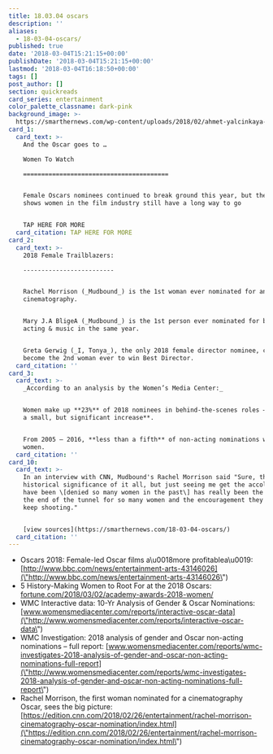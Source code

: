 ```yaml
---
title: 18.03.04 oscars
description: ''
aliases:
  - 18-03-04-oscars/
published: true
date: '2018-03-04T15:21:15+00:00'
publishDate: '2018-03-04T15:21:15+00:00'
lastmod: '2018-03-04T16:18:50+00:00'
tags: []
post_author: []
section: quickreads
card_series: entertainment
color_palette_classname: dark-pink
background_image: >-
  https://smarthernews.com/wp-content/uploads/2018/02/ahmet-yalcinkaya-84327-unsplash-360x360.jpg
card_1:
  card_text: >-
    And the Oscar goes to …  

    Women To Watch

    ========================================


    Female Oscars nominees continued to break ground this year, but the data
    shows women in the film industry still have a long way to go


    TAP HERE FOR MORE
  card_citation: TAP HERE FOR MORE
card_2:
  card_text: >-
    2018 Female Trailblazers:

    -------------------------


    Rachel Morrison (_Mudbound_) is the 1st woman ever nominated for an Oscar in
    cinematography.


    Mary J.A BligeA (_Mudbound_) is the 1st person ever nominated for both
    acting & music in the same year.


    Greta Gerwig (_I, Tonya_), the only 2018 female director nominee, could
    become the 2nd woman ever to win Best Director.
  card_citation: ''
card_3:
  card_text: >-
    _According to an analysis by the Women’s Media Center:_


    Women make up **23%** of 2018 nominees in behind-the-scenes roles – **that’s
    a small, but significant increase**.


    From 2005 – 2016, **less than a fifth** of non-acting nominations went to
    women.
  card_citation: ''
card_10:
  card_text: >-
    In an interview with CNN, Mudbound's Rachel Morrison said "Sure, there's the
    historical significance of it all, but just seeing me get the accolades that
    have been \[denied so many women in the past\] has really been the light at
    the end of the tunnel for so many women and the encouragement they needed to
    keep shooting."


    [view sources](https://smarthernews.com/18-03-04-oscars/)
  card_citation: ''
---
```

*   Oscars 2018: Female-led Oscar films a\\u0018more profitablea\\u0019: [http://www.bbc.com/news/entertainment-arts-43146026](\"http://www.bbc.com/news/entertainment-arts-43146026\")
*   5 History-Making Women to Root For at the 2018 Oscars: [fortune.com/2018/03/02/academy-awards-2018-women/](\"http://fortune.com/2018/03/02/academy-awards-2018-women/\")
*   WMC Interactive data: 10-Yr Analysis of Gender & Oscar Nominations: [www.womensmediacenter.com/reports/interactive-oscar-data](\"http://www.womensmediacenter.com/reports/interactive-oscar-data\")
*   WMC Investigation: 2018 analysis of gender and Oscar non-acting nominations – full report: [www.womensmediacenter.com/reports/wmc-investigates-2018-analysis-of-gender-and-oscar-non-acting-nominations-full-report](\"http://www.womensmediacenter.com/reports/wmc-investigates-2018-analysis-of-gender-and-oscar-non-acting-nominations-full-report\")
*   Rachel Morrison, the first woman nominated for a cinematography Oscar, sees the big picture: [https://edition.cnn.com/2018/02/26/entertainment/rachel-morrison-cinematography-oscar-nomination/index.html](\"https://edition.cnn.com/2018/02/26/entertainment/rachel-morrison-cinematography-oscar-nomination/index.html\")